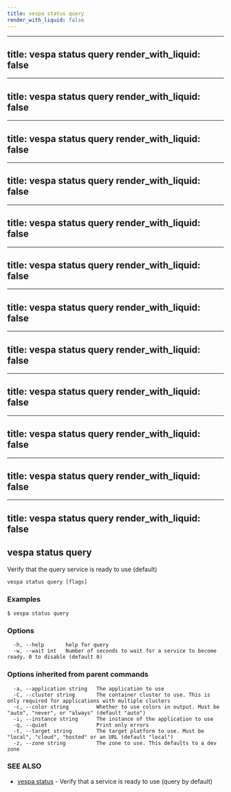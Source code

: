 ```yaml
---
title: vespa status query
render_with_liquid: false
---
```


---
title: vespa status query
render_with_liquid: false
---

---
title: vespa status query
render_with_liquid: false
---

---
title: vespa status query
render_with_liquid: false
---

---
title: vespa status query
render_with_liquid: false
---

---
title: vespa status query
render_with_liquid: false
---

---
title: vespa status query
render_with_liquid: false
---

---
title: vespa status query
render_with_liquid: false
---

---
title: vespa status query
render_with_liquid: false
---

---
title: vespa status query
render_with_liquid: false
---

---
title: vespa status query
render_with_liquid: false
---

---
title: vespa status query
render_with_liquid: false
---

---
title: vespa status query
render_with_liquid: false
---

## vespa status query

Verify that the query service is ready to use (default)

```
vespa status query [flags]
```

### Examples

```
$ vespa status query
```

### Options

```
  -h, --help       help for query
  -w, --wait int   Number of seconds to wait for a service to become ready. 0 to disable (default 0)
```

### Options inherited from parent commands

```
  -a, --application string   The application to use
  -C, --cluster string       The container cluster to use. This is only required for applications with multiple clusters
  -c, --color string         Whether to use colors in output. Must be "auto", "never", or "always" (default "auto")
  -i, --instance string      The instance of the application to use
  -q, --quiet                Print only errors
  -t, --target string        The target platform to use. Must be "local", "cloud", "hosted" or an URL (default "local")
  -z, --zone string          The zone to use. This defaults to a dev zone
```

### SEE ALSO

* [vespa status](vespa_status.html)	 - Verify that a service is ready to use (query by default)


